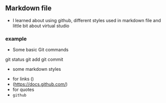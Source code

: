 ## Markdown file

- I learned about using github, different styles used in markdown file and little bit about virtual studio
### example
 - Some basic Git commands 

 git status
 git add
 git commit

 - some markdown styles

 * for links ()
  * (https://docs.github.com/)
 * for quotes ``` ```
  * ``` github ```
